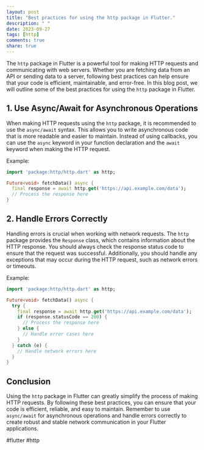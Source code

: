 ```yaml
---
layout: post
title: "Best practices for using the http package in Flutter."
description: " "
date: 2023-09-27
tags: [http]
comments: true
share: true
---
```


The `http` package in Flutter is a powerful tool for making HTTP requests and communicating with web servers. Whether you are fetching data from an API or sending data to a server, following best practices can help ensure that your code is efficient, maintainable, and error-free. In this blog post, we will outline some of the best practices for using the `http` package in Flutter.

## 1. Use Async/Await for Asynchronous Operations

When making HTTP requests using the `http` package, it is recommended to use the `async/await` syntax. This allows you to write asynchronous code that is more readable and easier to maintain. Instead of using callbacks, you can use the `async` keyword in your function declaration and the `await` keyword when making the HTTP request. 

Example:
```dart
import 'package:http/http.dart' as http;

Future<void> fetchData() async {
  final response = await http.get('https://api.example.com/data');
  // Process the response here
}
```

## 2. Handle Errors Correctly

Handling errors is crucial when working with network requests. The `http` package provides the `Response` class, which contains information about the HTTP response. You should always check the response status code to ensure that the request was successful. Additionally, you should handle any exceptions that may occur during the HTTP request, such as network errors or timeouts.

Example:
```dart
import 'package:http/http.dart' as http;

Future<void> fetchData() async {
  try {
    final response = await http.get('https://api.example.com/data');
    if (response.statusCode == 200) {
      // Process the response here
    } else {
      // Handle error cases here
    }
  } catch (e) {
    // Handle network errors here
  }
}
```

## Conclusion

Using the `http` package in Flutter can greatly simplify the process of making HTTP requests. By following these best practices, you can ensure that your code is efficient, reliable, and easy to maintain. Remember to use `async/await` for asynchronous operations and handle errors correctly to create robust and stable network communication in your Flutter applications.

#flutter #http
